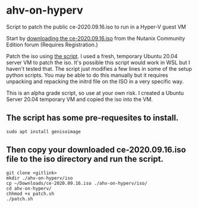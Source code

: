 # ahv-on-hyperv

Script to patch the public ce-2020.09.16.iso to run in a Hyper-V guest VM

Start by [downloading the ce-2020.09.16.iso](https://next.nutanix.com/discussion-forum-14/download-community-edition-38417) from the Nutanix Community Edition forum (Requires Registration.)

Patch the iso using [the script](https://github.com/bobalob/ahv-on-hyperv). I used a fresh, temporary Ubuntu 20.04 server VM to patch the iso. It's possible this script would work in WSL but I haven't tested that. The script just modifies a few lines in some of the setup python scripts. You may be able to do this manually but it requires unpacking and repacking the initrd file on the ISO in a very specific way.

This is an alpha grade script, so use at your own risk. I created a Ubuntu Server 20.04 temporary VM and copied the iso into the VM.

## The script has some pre-requesites to install.

    sudo apt install genisoimage

## Then copy your downloaded ce-2020.09.16.iso file to the iso directory and run the script.

    git clone <gitlink>
    mkdir ./ahv-on-hyperv/iso
    cp ~/Downloads/ce-2020.09.16.iso ./ahv-on-hyperv/iso/
    cd ahv-on-hyperv/
    chhmod +x patch.sh
    ./patch.sh
